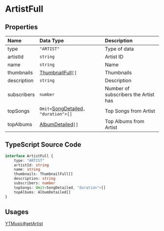 # ArtistFull

## Properties

| Name        | Data Type                                                   | Description                          |
| :---------- | :---------------------------------------------------------- | :----------------------------------- |
| type        | `"ARTIST"`                                                  | Type of data                         |
| artistId    | `string`                                                    | Artist ID                            |
| name        | `string`                                                    | Name                                 |
| thumbnails  | [ThumbnailFull](./ThumbnailFull.html)`[]`                   | Thumbnails                           |
| description | `string`                                                    | Description                          |
| subscribers | `number`                                                    | Number of subscribers the Artist has |
| topSongs    | `Omit<`[SongDetailed](./SongDetailed.html)`, "duration">[]` | Top Songs from Artist                |
| topAlbums   | [AlbumDetailed](./AlbumDetailed.html)`[]`                   | Top Albums from Artist               |

## TypeScript Source Code

```ts
interface ArtistFull {
	type: "ARTIST"
	artistId: string
	name: string
	thumbnails: ThumbnailFull[]
	description: string
	subscribers: number
	topSongs: Omit<SongDetailed, "duration">[]
	topAlbums: AlbumDetailed[]
}
```

## Usages

[YTMusic#getArtist](../ytmusic-methods/getArtist.html)

